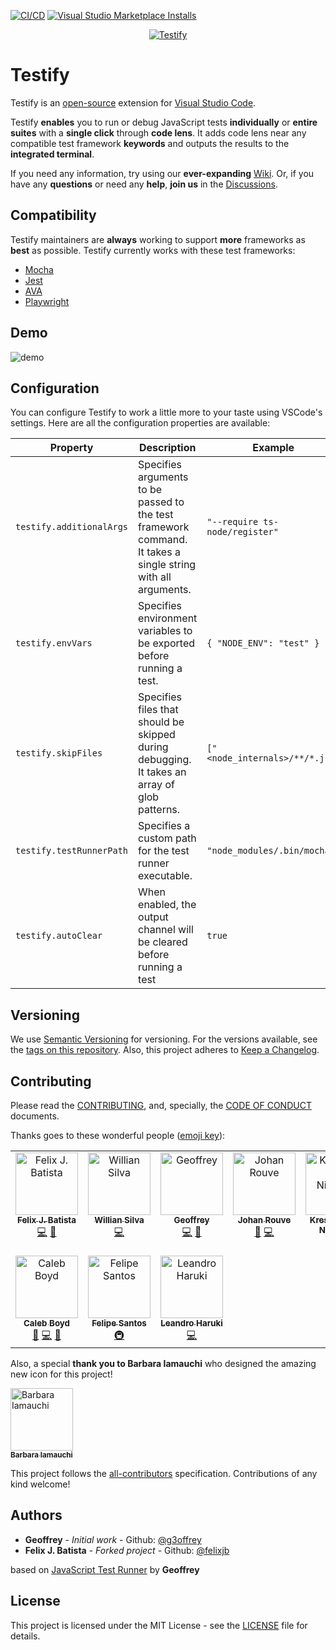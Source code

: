 [![CI/CD](https://github.com/felixjb/testify/actions/workflows/ci-cd.yaml/badge.svg)](https://github.com/felixjb/testify/actions/workflows/ci-cd.yaml)
[![Visual Studio Marketplace Installs](https://img.shields.io/visual-studio-marketplace/i/felixjb.testify)](https://marketplace.visualstudio.com/items?itemName=felixjb.testify)

<p align="center">
  <a title="Run JavaScript tests easily using CodeLens" href="https://marketplace.visualstudio.com/items?itemName=felixjb.testify">
    <img src="https://raw.githubusercontent.com/felixjb/testify/main/resources/icon.png" alt="Testify"/>
  </a>
</p>

# Testify

Testify is an [open-source](https://github.com/felixjb/testify 'Open Testify on GitHub') extension for [Visual Studio Code](https://code.visualstudio.com 'Learn more about VSCode').

Testify **enables** you to run or debug JavaScript tests **individually** or **entire suites** with a **single click** through **code lens**. It adds code lens near any compatible test framework **keywords** and outputs the results to the **integrated terminal**.

If you need any information, try using our **ever-expanding** [Wiki](https://github.com/felixjb/testify/wiki). Or, if you have any **questions** or need any **help**, **join us** in the [Discussions](https://github.com/felixjb/testify/discussions).

## Compatibility

Testify maintainers are **always** working to support **more** frameworks as **best** as possible. Testify currently works with these test frameworks:

- [Mocha](https://mochajs.org/)
- [Jest](https://jestjs.io/)
- [AVA](https://github.com/avajs/ava)
- [Playwright](https://playwright.dev/)

## Demo

![demo](resources/demo.gif)

## Configuration

You can configure Testify to work a little more to your taste using VSCode's settings. Here are all the configuration properties are available:

| Property                 | Description                                                                                                      | Example                        | Default                  |
|--------------------------|------------------------------------------------------------------------------------------------------------------|--------------------------------|--------------------------|
| `testify.additionalArgs` | Specifies arguments to be passed to the test framework command.<br>It takes a single string with all arguments.  | `"--require ts-node/register"` | `""`                     |
| `testify.envVars`        | Specifies environment variables to be exported before running a test.                                            | `{ "NODE_ENV": "test" }`       | `{ "NODE_ENV": "test" }` |
| `testify.skipFiles`      | Specifies files that should be skipped during debugging.<br>It takes an array of glob patterns.                  | `["<node_internals>/**/*.js"]` | `[]`                     |
| `testify.testRunnerPath` | Specifies a custom path for the test runner executable.                                                          | `"node_modules/.bin/mocha"`    | `""`                     |
| `testify.autoClear` | When enabled, the output channel will be cleared before running a test                                                          | `true`    | `true`                     |

<!-- You can use this tool to generate a markdown table: https://www.tablesgenerator.com/markdown_tables# -->

## Versioning

We use [Semantic Versioning](https://semver.org/spec/v2.0.0.html) for versioning. For the versions available, see the [tags on this repository](https://github.com/felixjb/testify/tags).
Also, this project adheres to [Keep a Changelog](http://keepachangelog.com/).

## Contributing

Please read the [CONTRIBUTING](https://github.com/felixjb/testify/blob/main/CONTRIBUTING.md), and, specially, the [CODE OF CONDUCT](https://github.com/felixjb/testify/blob/main/CODE_OF_CONDUCT.md) documents.

Thanks goes to these wonderful people ([emoji key](https://github.com/kentcdodds/all-contributors#emoji-key)):

<!-- ALL-CONTRIBUTORS-LIST:START - Do not remove or modify this section -->
<!-- prettier-ignore-start -->
<!-- markdownlint-disable -->
<table>
  <tbody>
    <tr>
      <td align="center" valign="top" width="14.28%"><a href="https://github.com/felixjb"><img src="https://avatars2.githubusercontent.com/u/16679401?s=460&v=4?s=100" width="100px;" alt="Felix J. Batista"/><br /><sub><b>Felix J. Batista</b></sub></a><br /><a href="https://github.com/felixjb/testify/commits?author=felixjb" title="Code">💻</a> <a href="#ideas-felixjb" title="Ideas, Planning, & Feedback">🤔</a></td>
      <td align="center" valign="top" width="14.28%"><a href="https://github.com/silvawillian"><img src="https://avatars0.githubusercontent.com/u/11415256?v=4?s=100" width="100px;" alt="Willian Silva"/><br /><sub><b>Willian Silva</b></sub></a><br /><a href="https://github.com/felixjb/testify/commits?author=silvawillian" title="Code">💻</a></td>
      <td align="center" valign="top" width="14.28%"><a href="https://github.com/g3offrey"><img src="https://avatars1.githubusercontent.com/u/11151445?v=4?s=100" width="100px;" alt="Geoffrey"/><br /><sub><b>Geoffrey</b></sub></a><br /><a href="https://github.com/felixjb/testify/commits?author=g3offrey" title="Code">💻</a> <a href="#ideas-g3offrey" title="Ideas, Planning, & Feedback">🤔</a></td>
      <td align="center" valign="top" width="14.28%"><a href="https://github.com/ooga"><img src="https://avatars0.githubusercontent.com/u/3911114?v=4?s=100" width="100px;" alt="Johan Rouve"/><br /><sub><b>Johan Rouve</b></sub></a><br /><a href="https://github.com/felixjb/testify/issues?q=author%3Aooga" title="Bug reports">🐛</a> <a href="https://github.com/felixjb/testify/commits?author=ooga" title="Code">💻</a></td>
      <td align="center" valign="top" width="14.28%"><a href="https://github.com/nkreshchenko"><img src="https://avatars0.githubusercontent.com/u/26111050?v=4?s=100" width="100px;" alt="Kreshchenko Nickolay"/><br /><sub><b>Kreshchenko Nickolay</b></sub></a><br /><a href="https://github.com/felixjb/testify/commits?author=nkreshchenko" title="Code">💻</a> <a href="#ideas-nkreshchenko" title="Ideas, Planning, & Feedback">🤔</a></td>
      <td align="center" valign="top" width="14.28%"><a href="https://github.com/roggenbrot"><img src="https://avatars1.githubusercontent.com/u/41467575?v=4?s=100" width="100px;" alt="Sascha Dais"/><br /><sub><b>Sascha Dais</b></sub></a><br /><a href="https://github.com/felixjb/testify/issues?q=author%3Aroggenbrot" title="Bug reports">🐛</a> <a href="https://github.com/felixjb/testify/commits?author=roggenbrot" title="Code">💻</a> <a href="#ideas-roggenbrot" title="Ideas, Planning, & Feedback">🤔</a></td>
      <td align="center" valign="top" width="14.28%"><a href="https://github.com/LoveSponge"><img src="https://avatars3.githubusercontent.com/u/12626802?v=4?s=100" width="100px;" alt="Guy"/><br /><sub><b>Guy</b></sub></a><br /><a href="https://github.com/felixjb/testify/commits?author=LoveSponge" title="Code">💻</a></td>
    </tr>
    <tr>
      <td align="center" valign="top" width="14.28%"><a href="https://github.com/calebboyd"><img src="https://avatars2.githubusercontent.com/u/5818726?v=4?s=100" width="100px;" alt="Caleb Boyd"/><br /><sub><b>Caleb Boyd</b></sub></a><br /><a href="https://github.com/felixjb/testify/issues?q=author%3Acalebboyd" title="Bug reports">🐛</a> <a href="https://github.com/felixjb/testify/commits?author=calebboyd" title="Code">💻</a> <a href="#maintenance-calebboyd" title="Maintenance">🚧</a></td>
      <td align="center" valign="top" width="14.28%"><a href="http://felipecrs.com"><img src="https://avatars.githubusercontent.com/u/29582865?v=4?s=100" width="100px;" alt="Felipe Santos"/><br /><sub><b>Felipe Santos</b></sub></a><br /><a href="#infra-felipecrs" title="Infrastructure (Hosting, Build-Tools, etc)">🚇</a></td>
      <td align="center" valign="top" width="14.28%"><a href="https://github.com/Beleren"><img src="https://avatars.githubusercontent.com/u/11512170?v=4?s=100" width="100px;" alt="Leandro Haruki"/><br /><sub><b>Leandro Haruki</b></sub></a><br /><a href="https://github.com/felixjb/testify/commits?author=Beleren" title="Code">💻</a></td>
    </tr>
  </tbody>
</table>

<!-- markdownlint-restore -->
<!-- prettier-ignore-end -->

<!-- ALL-CONTRIBUTORS-LIST:END -->

Also, a special **thank you to Barbara Iamauchi** who designed the amazing new icon for this project!

[<img src="https://raw.githubusercontent.com/felixjb/testify/main/resources/babi.jpg" width="100px;" alt="Barbara Iamauchi"/><br /><sub><b>Barbara Iamauchi</b></sub>](https://www.linkedin.com/in/barbara-iamauchi-772732121/)<br />

This project follows the [all-contributors](https://github.com/kentcdodds/all-contributors) specification. Contributions of any kind welcome!

## Authors

- **Geoffrey** - _Initial work_ - Github: [@g3offrey](https://github.com/g3offrey)
- **Felix J. Batista** - _Forked project_ - Github: [@felixjb](https://github.com/felixjb)

based on [JavaScript Test Runner](https://github.com/g3offrey/javascript-test-runner) by **Geoffrey**

## License

This project is licensed under the MIT License - see the [LICENSE](https://github.com/felixjb/testify/blob/main/LICENSE) file for details.
